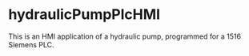# hydraulicPumpPlcHMI
This is an HMI application of a hydraulic pump, programmed for a 1516 Siemens PLC.

